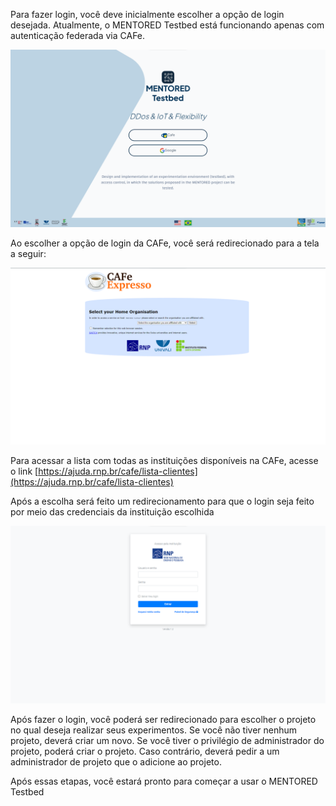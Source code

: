 Para fazer login, você deve inicialmente escolher a opção de login desejada. Atualmente, o MENTORED Testbed está funcionando apenas com autenticação federada via CAFe.

![Página inicial](img/home-page-pt.png "Página inicial")

Ao escolher a opção de login da CAFe, você será redirecionado para a tela a seguir:

![Tela de escolha da instituição](img/cafe-page-pt.png "Tela de escolha da instituição")

Para acessar a lista com todas as instituições disponíveis na CAFe, acesse o link [https://ajuda.rnp.br/cafe/lista-clientes](https://ajuda.rnp.br/cafe/lista-clientes)

Após a escolha será feito um redirecionamento para que o login seja feito por meio das credenciais da instituição escolhida

![Página de login](img/login-page-pt.png "Página de login")

Após fazer o login, você poderá ser redirecionado para escolher o projeto no qual deseja realizar seus experimentos. Se você não tiver nenhum projeto, deverá criar um novo. Se você tiver o privilégio de administrador do projeto, poderá criar o projeto. Caso contrário, deverá pedir a um administrador de projeto que o adicione ao projeto.

Após essas etapas, você estará pronto para começar a usar o MENTORED Testbed
